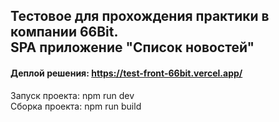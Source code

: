 ## Тестовое для прохождения практики в компании 66Bit.<br>SPA приложение "Список новостей"
#### Деплой решения: https://test-front-66bit.vercel.app/

Запуск проекта: npm run dev
<br>
Сборка проекта: npm run build